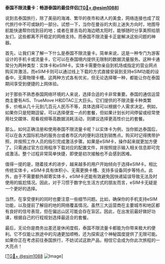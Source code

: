 **泰国不限流量卡：畅游泰国的最佳伴侣[[TG💪+ @esim1088](https://t.me/s/esim1088)]**

说到去泰国旅行，除了美丽的海滩、繁华的夜市和诱人的美食，网络连接也成了现代旅行中不可或缺的一部分。试想一下，当你在曼谷的大街上迷失方向时，地图导航能快速帮你找到目的地；或者在普吉岛的海边晒太阳时，能够随时分享美照给朋友们，这些都离不开稳定的网络支持。而泰国不限流量卡正是解决这些问题的神器。

首先，让我们来了解一下什么是泰国不限流量卡。简单来说，这是一种专门为游客设计的手机卡或流量卡，它可以在泰国境内提供无限制的数据流量服务。这种卡通常分为两种类型：实体卡和eSIM卡。实体卡需要你亲自到机场或指定的营业网点购买并激活，而eSIM卡则可以通过线上下载的方式直接安装到支持eSIM功能的设备中，无需物理卡槽。这两种方式各有优劣，但无论选择哪一种，都能让你在泰国期间享受到便捷的上网体验。

对于那些不熟悉泰国网络环境的人来说，选择合适的卡非常重要。泰国的通信运营商主要有AIS、TrueMove H和DTAC三大巨头。它们提供的不限流量卡种类繁多，价格从几十元到几百元人民币不等，具体选择可以根据个人需求决定。例如，如果你只是短期逗留，可以选择便宜一点的套餐，但如果计划长时间停留或经常使用社交媒体、观看视频等高数据消耗活动，则建议选择更高性价比的套餐。

那么，如何正确注册和使用泰国不限流量卡呢？以实体卡为例，当你抵达泰国后，可以在各大国际机场的服务台或者市区内的便利店找到销售点。购买时记得携带护照，并按照工作人员的指引完成激活步骤。如果是eSIM卡，操作起来就更加方便了。只需通过官方应用程序下载对应的配置文件，并按照提示输入相关信息即可完成激活。整个过程非常简单快捷，即使是初次接触也不会感到困难。

值得一提的是，随着技术的进步，越来越多的用户开始倾向于选择eSIM卡。相比传统实体卡，eSIM卡具有体积小、无需更换卡槽、支持多设备同步等特点。此外，由于不需要额外邮寄实体卡，eSIM卡还能有效避免因快递延误导致无法及时使用的尴尬情况。因此，对于习惯于数字化生活方式的朋友而言，eSIM卡无疑是一个更好的选择。

当然，在享受便利的同时也要注意一些细节问题。比如，确保你的手机支持eSIM功能，以及提前了解目的地的网络覆盖情况。虽然三大运营商在主要城市和地区都有良好的信号表现，但在偏远山区可能会存在盲区。因此，在出发前最好做好功课，根据自己的行程规划选择最适合的套餐。

最后，无论你是商务出差还是休闲度假，泰国不限流量卡都能为你带来极大的便利。它不仅能让旅途中的沟通更加顺畅，还为探索这个神秘国度提供了无限可能。如果你正在考虑前往泰国旅行，不妨试试这款产品，相信它会成为你此次旅程的一大亮点！

[[TG💪+ @esim1088](https://t.me/s/esim1088) ![Image](https://i.postimg.cc/4NQfJmqS/Snipaste-2025-05-13-00-14-12.png)]